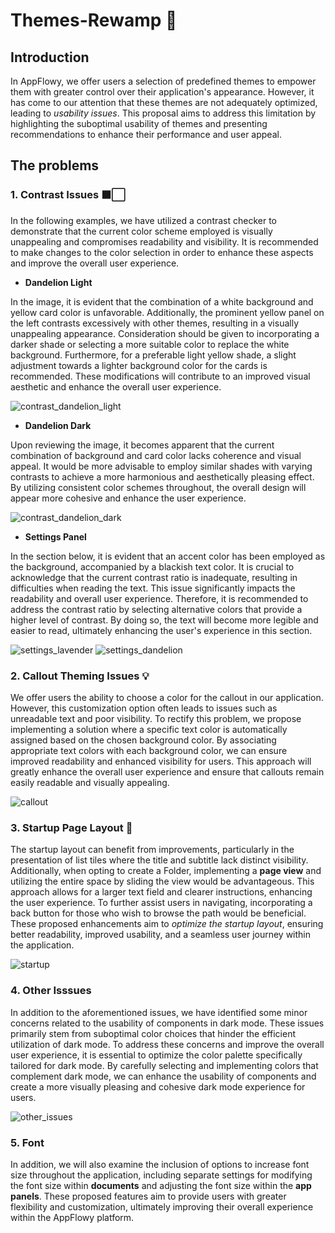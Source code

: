 # Themes-Rewamp 🎨

## Introduction

In AppFlowy, we offer users a selection of predefined themes to empower them with greater control over their application's appearance. However, it has come to our attention that these themes are not adequately optimized, leading to *usability issues*. This proposal aims to address this limitation by highlighting the suboptimal usability of themes and presenting recommendations to enhance their performance and user appeal.


## The problems

### 1. Contrast Issues ⬛⬜
In the following examples, we have utilized a contrast checker to demonstrate that the current color scheme employed is visually unappealing and compromises readability and visibility. It is recommended to make changes to the color selection in order to enhance these aspects and improve the overall user experience.


- **Dandelion Light**

In the image, it is evident that the combination of a white background and yellow card color is unfavorable. Additionally, the prominent yellow panel on the left contrasts excessively with other themes, resulting in a visually unappealing appearance. Consideration should be given to incorporating a darker shade or selecting a more suitable color to replace the white background. Furthermore, for a preferable light yellow shade, a slight adjustment towards a lighter background color for the cards is recommended. These modifications will contribute to an improved visual aesthetic and enhance the overall user experience.

![contrast_dandelion_light](https://github.com/AmanNegi/AppFlowy-ThemeProposal/assets/37607224/2c0b5027-ce42-41e3-9a79-09a72857f5e8)

- **Dandelion Dark**


Upon reviewing the image, it becomes apparent that the current combination of background and card color lacks coherence and visual appeal. It would be more advisable to employ similar shades with varying contrasts to achieve a more harmonious and aesthetically pleasing effect. By utilizing consistent color schemes throughout, the overall design will appear more cohesive and enhance the user experience.

![contrast_dandelion_dark](https://github.com/AmanNegi/AppFlowy-ThemeProposal/assets/37607224/1d04a910-4780-450d-96b0-cd7b65a1c574)

- **Settings Panel**


In the section below, it is evident that an accent color has been employed as the background, accompanied by a blackish text color. It is crucial to acknowledge that the current contrast ratio is inadequate, resulting in difficulties when reading the text. This issue significantly impacts the readability and overall user experience. Therefore, it is recommended to address the contrast ratio by selecting alternative colors that provide a higher level of contrast. By doing so, the text will become more legible and easier to read, ultimately enhancing the user's experience in this section.

![settings_lavender](https://github.com/AmanNegi/AppFlowy-ThemeProposal/assets/37607224/3194caef-169e-4bb2-9538-3ad5e3727cb6)
![settings_dandelion](https://github.com/AmanNegi/AppFlowy-ThemeProposal/assets/37607224/46b406f8-f187-40db-bcb7-3e387fecfcea)

### 2. Callout Theming Issues 💡
We offer users the ability to choose a color for the callout in our application. However, this customization option often leads to issues such as unreadable text and poor visibility. To rectify this problem, we propose implementing a solution where a specific text color is automatically assigned based on the chosen background color. By associating appropriate text colors with each background color, we can ensure improved readability and enhanced visibility for users. This approach will greatly enhance the overall user experience and ensure that callouts remain easily readable and visually appealing.

![callout](https://github.com/AmanNegi/AppFlowy-ThemeProposal/assets/37607224/55eb0461-bd6c-45c3-89ca-e1ac66530401)

### 3. Startup Page Layout 🌠
The startup layout can benefit from improvements, particularly in the presentation of list tiles where the title and subtitle lack distinct visibility. Additionally, when opting to create a Folder, implementing a **page view** and utilizing the entire space by sliding the view would be advantageous. This approach allows for a larger text field and clearer instructions, enhancing the user experience. To further assist users in navigating, incorporating a back button for those who wish to browse the path would be beneficial. These proposed enhancements aim to *optimize the startup layout*, ensuring better readability, improved usability, and a seamless user journey within the application.

![startup](https://github.com/AmanNegi/AppFlowy-ThemeProposal/assets/37607224/047e5ea8-68d4-4a62-8eaa-eaee0a657dc7)

### 4. Other Isssues 
In addition to the aforementioned issues, we have identified some minor concerns related to the usability of components in dark mode. These issues primarily stem from suboptimal color choices that hinder the efficient utilization of dark mode. To address these concerns and improve the overall user experience, it is essential to optimize the color palette specifically tailored for dark mode. By carefully selecting and implementing colors that complement dark mode, we can enhance the usability of components and create a more visually pleasing and cohesive dark mode experience for users.

![other_issues](https://github.com/AmanNegi/AppFlowy-ThemeProposal/assets/37607224/c6dbd0eb-8019-487c-b4eb-041fccfe1017)

### 5. Font
In addition, we will also examine the inclusion of options to increase font size throughout the application, including separate settings for modifying the font size within **documents** and adjusting the font size within the **app panels**. These proposed features aim to provide users with greater flexibility and customization, ultimately improving their overall experience within the AppFlowy platform.
